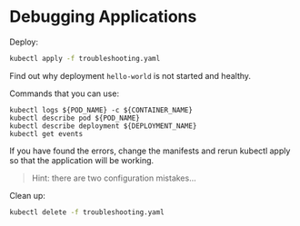 # Debugging Applications

Deploy:

```bash
kubectl apply -f troubleshooting.yaml
```

Find out why deployment `hello-world` is not started and healthy.

Commands that you can use:

```
kubectl logs ${POD_NAME} -c ${CONTAINER_NAME}
kubectl describe pod ${POD_NAME}
kubectl describe deployment ${DEPLOYMENT_NAME}
kubectl get events
```

If you have found the errors, change the manifests and rerun kubectl apply so that the application will be working.

> Hint: there are two configuration mistakes...

Clean up:

```bash
kubectl delete -f troubleshooting.yaml
```
